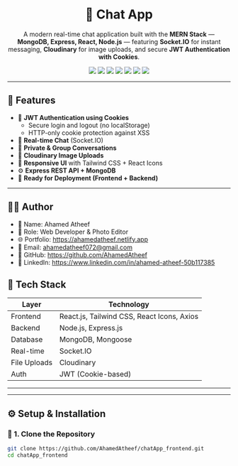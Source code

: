 <h1 align="center">💬 Chat App</h1>

<p align="center">
  A modern real-time chat application built with the <b>MERN Stack</b> — 
  <b>MongoDB, Express, React, Node.js</b> — featuring 
  <b>Socket.IO</b> for instant messaging, 
  <b>Cloudinary</b> for image uploads, 
  and secure <b>JWT Authentication with Cookies</b>.
</p>

<p align="center">
  <img src="https://img.shields.io/badge/MongoDB-4EA94B?style=for-the-badge&logo=mongodb&logoColor=white"/>
  <img src="https://img.shields.io/badge/Express.js-000000?style=for-the-badge&logo=express&logoColor=white"/>
  <img src="https://img.shields.io/badge/React-61DAFB?style=for-the-badge&logo=react&logoColor=black"/>
  <img src="https://img.shields.io/badge/Node.js-339933?style=for-the-badge&logo=node.js&logoColor=white"/>
  <img src="https://img.shields.io/badge/Socket.IO-010101?style=for-the-badge&logo=socket.io&logoColor=white"/>
  <img src="https://img.shields.io/badge/Cloudinary-0061FF?style=for-the-badge&logo=cloudinary&logoColor=white"/>
  <img src="https://img.shields.io/badge/Tailwind_CSS-38BDF8?style=for-the-badge&logo=tailwind-css&logoColor=white"/>
</p>

---

## 🌟 Features

- 🔐 **JWT Authentication using Cookies**
  - Secure login and logout (no localStorage)
  - HTTP-only cookie protection against XSS
- 💬 **Real-time Chat** (Socket.IO)
- 👥 **Private & Group Conversations**
- 📸 **Cloudinary Image Uploads**
- 🎨 **Responsive UI** with Tailwind CSS + React Icons
- ⚙️ **Express REST API + MongoDB**
- 🚀 **Ready for Deployment (Frontend + Backend)**

---

## 🧑‍💻 Author

- 👤 Name: Ahamed Atheef
- 💼 Role: Web Developer & Photo Editor
- 🌐 Portfolio: https://ahamedatheef.netlify.app
- 📧 Email: ahamedatheef072@gmail.com
- 🐙 GitHub: https://github.com/AhamedAtheef
- 💬 LinkedIn: https://www.linkedin.com/in/ahamed-atheef-50b117385

## 🧱 Tech Stack

| Layer | Technology |
|-------|-------------|
| Frontend | React.js, Tailwind CSS, React Icons, Axios |
| Backend | Node.js, Express.js |
| Database | MongoDB, Mongoose |
| Real-time | Socket.IO |
| File Uploads | Cloudinary |
| Auth | JWT (Cookie-based) |

---


---

## ⚙️ Setup & Installation

### 🔧 1. Clone the Repository
```bash
git clone https://github.com/AhamedAtheef/chatApp_frontend.git
cd chatApp_frontend
